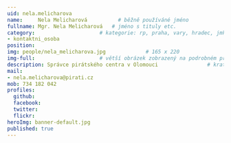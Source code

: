 ```yaml
---
uid: nela.melicharova
name:     Nela Melicharová          # běžně používáné jméno
fullname: Mgr. Nela Melicharová   # jméno s tituly etc.
category:                     # kategorie: rp, praha, vary, hradec, jmk, senat
- kontaktni_osoba
position:
img: people/nela_melicharova.jpg             # 165 x 220
img-full:                     # větší obrázek zobrazený na podrobném profilu
description: Správce pirátského centra v Olomouci                # kratký popis, max 160 znaků
mail:
- nela.melicharova@pirati.cz
mob: 734 182 042        
profiles:
  github:
  facebook:       
  twitter:        
  flickr:       
heroImg: banner-default.jpg
published: true
---
```

